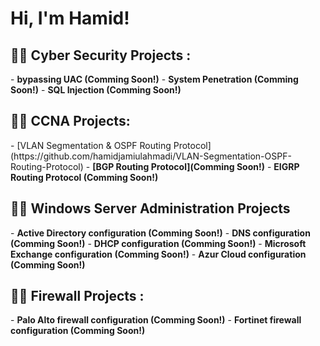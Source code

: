 <h1>Hi, I'm Hamid! </h1>

<h2>👨‍💻 Cyber Security Projects :</h2>
- <b>bypassing UAC (Comming Soon!)</b>
- <b>System Penetration (Comming Soon!)</b>
- <b>SQL Injection (Comming Soon!)</b>

<h2>👨‍💻 CCNA Projects:</h2>
- [VLAN Segmentation & OSPF Routing Protocol] (https://github.com/hamidjamiulahmadi/VLAN-Segmentation-OSPF-Routing-Protocol)
-  <b>[BGP Routing Protocol](Comming Soon!)</b>
- <b>EIGRP Routing Protocol (Comming Soon!)</b>

<h2>👨‍💻 Windows Server Administration Projects</h2>
- <b>Active Directory configuration (Comming Soon!)</b>
- <b>DNS configuration (Comming Soon!)</b>
- <b>DHCP configuration (Comming Soon!)</b>
- <b>Microsoft Exchange configuration (Comming Soon!)</b>
- <b>Azur Cloud configuration (Comming Soon!)</b>

<h2>👨‍💻 Firewall Projects :</h2>
- <b>Palo Alto firewall configuration (Comming Soon!)</b>
- <b>Fortinet firewall configuration (Comming Soon!)</b>



[Email]: https://gmail.com/hamidjamiulahmadi
[linkedin]: https://linkedin.com/in/hamid-jamiulahmadi

<!--

Here are some ideas to get you started:

- 🔭 I’m currently working on ...
- 🌱 I’m currently learning ...
- 👯 I’m looking to collaborate on ...
- 🤔 I’m looking for help with ...
- 💬 Ask me about ...
- 📫 How to reach me: ...
- 😄 Pronouns: ...
- ⚡ Fun fact: ...
-->
